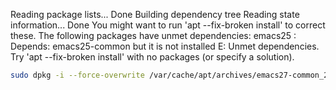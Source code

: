 

Reading package lists... Done
Building dependency tree
Reading state information... Done
You might want to run 'apt --fix-broken install' to correct these.
The following packages have unmet dependencies:
 emacs25 : Depends: emacs25-common but it is not installed
E: Unmet dependencies. Try 'apt --fix-broken install' with no packages (or specify a solution).

```bash
sudo dpkg -i --force-overwrite /var/cache/apt/archives/emacs27-common_27.1~1.git86d8d76aa3-kk2+18.04_all.deb && sudo apt-get -f install
```
